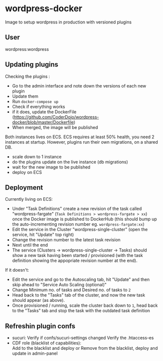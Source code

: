 # wordpress-docker
Image to setup wordpress in production with versioned plugins

## User
wordpress:wordpress

## Updating plugins
Checking the plugins : 
 - Go to the admin interface and note down the versions of each new plugin
 - Update them
 - Run `docker-compose up` 
 - Check if everything works
 - if it does, update the DockerFile (https://github.com/CoderDojo/wordpress-docker/blob/master/Dockerfile)
 - When merged, the image will be published

Both instances lives on ECS. ECS requires at least 50% health, you need 2 instances at startup. However, plugins run their own migrations, on a shared DB.
 - scale down to 1 instance
 - do the plugins update on the live instance (db migrations)
 - wait for the new image to be published
 - deploy on ECS

## Deployment
Currently living on ECS:
 - Under "Task Definitions" create a new revision of the task called "wordpress-fargate" (`Task Definitions > wordpress-fargate > xx`) once the Docker image is published to DockerHub (this should bump up the auto-incrementing revision number eg. `wordpress-fargate:xx`)
 - Edit the service in the Cluster "wordpress-single-cluster" (open the service, hit "Update" top right)
 - Change the revision number to the latest task revision
 - Next until the end
 - The service (Clusters ->  wordpress-single-cluster -> Tasks) should show a new task having been started / provisioned (with the task definition showing the appopriate revision number at the end).

 If it doesn't:
 - Edit the service and go to the Autoscaling tab, hit "Update" and then skip ahead to "Service Auto Scaling (optional)"
 - Change Minimum no. of tasks and Desired no. of tasks to `2`
 - Head back to the "Tasks" tab of the cluster, and now the new task should appear (as above).
 - Once provisioned / running, scale the cluster back down to `1`, head back to the "Tasks" tab and stop the task with the outdated task definition
 
## Refreshin plugin confs
 - sucuri:
    Verify if confs/sucuri-settings changed
    Verify the .htaccess-es
 - CDF role (blacklist of capabilities):  
    Add to the blacklist and deploy or
    Remove from the blacklist, deploy and update in admin-panel
